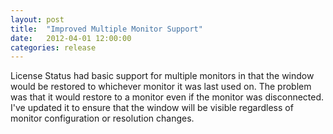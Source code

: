 ```yaml
---
layout: post
title:  "Improved Multiple Monitor Support"
date:   2012-04-01 12:00:00
categories: release
---
```

License Status had basic support for multiple monitors in that the window would be restored to whichever monitor it was last used on. The problem was that it would restore to a monitor even if the monitor was disconnected. I've updated it to ensure that the window will be visible regardless of monitor configuration or resolution changes.

